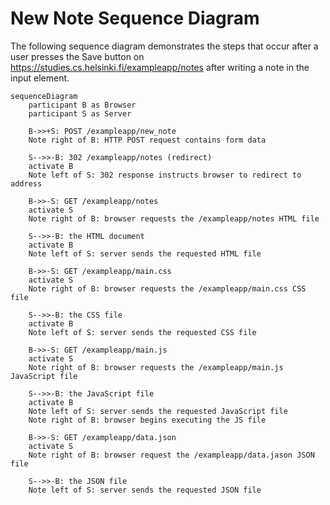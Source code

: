 # New Note Sequence Diagram

The following sequence diagram demonstrates the steps that occur after a user presses the Save button on <https://studies.cs.helsinki.fi/exampleapp/notes> after writing a note in the input element.

```mermaid
sequenceDiagram
    participant B as Browser
    participant S as Server

    B->>+S: POST /exampleapp/new_note
    Note right of B: HTTP POST request contains form data

    S-->>-B: 302 /exampleapp/notes (redirect)
    activate B
    Note left of S: 302 response instructs browser to redirect to address

    B->>-S: GET /exampleapp/notes
    activate S
    Note right of B: browser requests the /exampleapp/notes HTML file

    S-->>-B: the HTML document
    activate B
    Note left of S: server sends the requested HTML file

    B->>-S: GET /exampleapp/main.css
    activate S
    Note right of B: browser requests the /exampleapp/main.css CSS file

    S-->>-B: the CSS file
    activate B
    Note left of S: server sends the requested CSS file

    B->>-S: GET /exampleapp/main.js
    activate S
    Note right of B: browser requests the /exampleapp/main.js JavaScript file

    S-->>-B: the JavaScript file
    activate B
    Note left of S: server sends the requested JavaScript file
    Note right of B: browser begins executing the JS file

    B->>-S: GET /exampleapp/data.json
    activate S
    Note right of B: browser request the /exampleapp/data.jason JSON file

    S-->>-B: the JSON file
    Note left of S: server sends the requested JSON file
```
